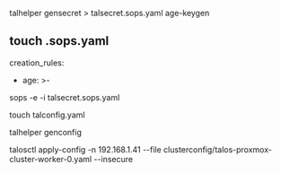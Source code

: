 talhelper gensecret > talsecret.sops.yaml
age-keygen

touch .sops.yaml
---
creation_rules:
  - age: >-
      <public-key>

sops -e -i talsecret.sops.yaml

touch talconfig.yaml

talhelper genconfig

talosctl apply-config -n 192.168.1.41  --file clusterconfig/talos-proxmox-cluster-worker-0.yaml --insecure


